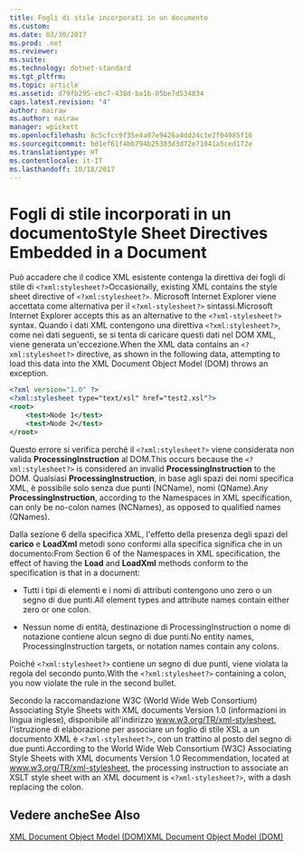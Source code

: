 ```yaml
---
title: Fogli di stile incorporati in un documento
ms.custom: 
ms.date: 03/30/2017
ms.prod: .net
ms.reviewer: 
ms.suite: 
ms.technology: dotnet-standard
ms.tgt_pltfrm: 
ms.topic: article
ms.assetid: d79fb295-ebc7-438d-ba1b-05be7d534834
caps.latest.revision: "4"
author: mairaw
ms.author: mairaw
manager: wpickett
ms.openlocfilehash: 8c5cfcc9f35e4a07e9426a4dd24c1e2f04985f16
ms.sourcegitcommit: bd1ef61f4bb794b25383d3d72e71041a5ced172e
ms.translationtype: HT
ms.contentlocale: it-IT
ms.lasthandoff: 10/18/2017
---
```

# <a name="style-sheet-directives-embedded-in-a-document"></a><span data-ttu-id="e4694-102">Fogli di stile incorporati in un documento</span><span class="sxs-lookup"><span data-stu-id="e4694-102">Style Sheet Directives Embedded in a Document</span></span>
<span data-ttu-id="e4694-103">Può accadere che il codice XML esistente contenga la direttiva dei fogli di stile di `<?xml:stylesheet?>`</span><span class="sxs-lookup"><span data-stu-id="e4694-103">Occasionally, existing XML contains the style sheet directive of `<?xml:stylesheet?>`.</span></span> <span data-ttu-id="e4694-104">Microsoft Internet Explorer viene accettata come alternativa per il `<?xml-stylesheet?>` sintassi.</span><span class="sxs-lookup"><span data-stu-id="e4694-104">Microsoft Internet Explorer accepts this as an alternative to the `<?xml-stylesheet?>` syntax.</span></span> <span data-ttu-id="e4694-105">Quando i dati XML contengono una direttiva `<?xml:stylesheet?>`, come nei dati seguenti, se si tenta di caricare questi dati nel DOM XML, viene generata un'eccezione.</span><span class="sxs-lookup"><span data-stu-id="e4694-105">When the XML data contains an `<?xml:stylesheet?>` directive, as shown in the following data, attempting to load this data into the XML Document Object Model (DOM) throws an exception.</span></span>  
  
```xml  
<?xml version="1.0" ?>  
<?xml:stylesheet type="text/xsl" href="test2.xsl"?>  
<root>  
    <test>Node 1</test>  
    <test>Node 2</test>  
</root>  
```  
  
 <span data-ttu-id="e4694-106">Questo errore si verifica perché il `<?xml:stylesheet?>` viene considerata non valida **ProcessingInstruction** al DOM.</span><span class="sxs-lookup"><span data-stu-id="e4694-106">This occurs because the `<?xml:stylesheet?>` is considered an invalid **ProcessingInstruction** to the DOM.</span></span> <span data-ttu-id="e4694-107">Qualsiasi **ProcessingInstruction**, in base agli spazi dei nomi specifica XML, è possibile solo senza due punti (NCName), nomi (QName).</span><span class="sxs-lookup"><span data-stu-id="e4694-107">Any **ProcessingInstruction**, according to the Namespaces in XML specification, can only be no-colon names (NCNames), as opposed to qualified names (QNames).</span></span>  
  
 <span data-ttu-id="e4694-108">Dalla sezione 6 della specifica XML, l'effetto della presenza degli spazi del **carico** e **LoadXml** metodi sono conformi alla specifica significa che in un documento:</span><span class="sxs-lookup"><span data-stu-id="e4694-108">From Section 6 of the Namespaces in XML specification, the effect of having the **Load** and **LoadXml** methods conform to the specification is that in a document:</span></span>  
  
-   <span data-ttu-id="e4694-109">Tutti i tipi di elementi e i nomi di attributi contengono uno zero o un segno di due punti.</span><span class="sxs-lookup"><span data-stu-id="e4694-109">All element types and attribute names contain either zero or one colon.</span></span>  
  
-   <span data-ttu-id="e4694-110">Nessun nome di entità, destinazione di ProcessingInstruction o nome di notazione contiene alcun segno di due punti.</span><span class="sxs-lookup"><span data-stu-id="e4694-110">No entity names, ProcessingInstruction targets, or notation names contain any colons.</span></span>  
  
 <span data-ttu-id="e4694-111">Poiché `<?xml:stylesheet?>` contiene un segno di due punti, viene violata la regola del secondo punto.</span><span class="sxs-lookup"><span data-stu-id="e4694-111">With the `<?xml:stylesheet?>` containing a colon, you now violate the rule in the second bullet.</span></span>  
  
 <span data-ttu-id="e4694-112">Secondo la raccomandazione W3C (World Wide Web Consortium) Associating Style Sheets with XML documents Version 1.0 (informazioni in lingua inglese), disponibile all'indirizzo www.w3.org/TR/xml-stylesheet, l'istruzione di elaborazione per associare un foglio di stile XSL a un documento XML è `<?xml-stylesheet?>`, con un trattino al posto del segno di due punti.</span><span class="sxs-lookup"><span data-stu-id="e4694-112">According to the World Wide Web Consortium (W3C) Associating Style Sheets with XML documents Version 1.0 Recommendation, located at www.w3.org/TR/xml-stylesheet, the processing instruction to associate an XSLT style sheet with an XML document is `<?xml-stylesheet?>`, with a dash replacing the colon.</span></span>  
  
## <a name="see-also"></a><span data-ttu-id="e4694-113">Vedere anche</span><span class="sxs-lookup"><span data-stu-id="e4694-113">See Also</span></span>  
 [<span data-ttu-id="e4694-114">XML Document Object Model (DOM)</span><span class="sxs-lookup"><span data-stu-id="e4694-114">XML Document Object Model (DOM)</span></span>](../../../../docs/standard/data/xml/xml-document-object-model-dom.md)
